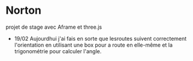 # Norton
projet de stage avec Aframe et three.js

- 19/02
Aujourdhui j'ai fais en sorte que lesroutes suivent correctement l'orientation en utilisant une box pour a route en elle-même et la trigonométrie pour calculer l'angle.